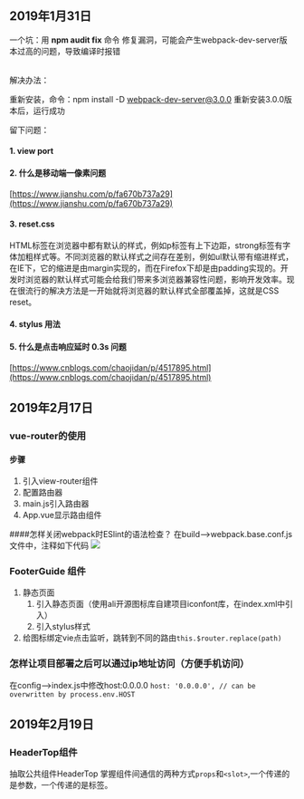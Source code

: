 
## 2019年1月31日
一个坑：用 **npm audit fix** 命令 修复漏洞，可能会产生webpack-dev-server版本过高的问题，导致编译时报错

<br>
解决办法：

重新安装，命令：npm install -D webpack-dev-server@3.0.0
重新安装3.0.0版本后，运行成功


留下问题：

#### 1. view port

#### 2. 什么是移动端一像素问题
[https://www.jianshu.com/p/fa670b737a29](https://www.jianshu.com/p/fa670b737a29)

#### 3. reset.css
HTML标签在浏览器中都有默认的样式，例如p标签有上下边距，strong标签有字体加粗样式等。不同浏览器的默认样式之间存在差别，例如ul默认带有缩进样式，在IE下，它的缩进是由margin实现的，而在Firefox下却是由padding实现的。开发时浏览器的默认样式可能会给我们带来多浏览器兼容性问题，影响开发效率。现在很流行的解决方法是一开始就将浏览器的默认样式全部覆盖掉，这就是CSS reset。

#### 4. stylus 用法

#### 5. 什么是点击响应延时 0.3s 问题
[https://www.cnblogs.com/chaojidan/p/4517895.html](https://www.cnblogs.com/chaojidan/p/4517895.html)

## 2019年2月17日
### vue-router的使用
#### 步骤
1. 引入view-router组件
2. 配置路由器
3. main.js引入路由器
4. App.vue显示路由组件

####怎样关闭webpack时ESlint的语法检查？
在build-->webpack.base.conf.js文件中，注释如下代码
![](http://ww1.sinaimg.cn/large/006fHKVrly1g09842df3hj30im07x74n.jpg)

### FooterGuide 组件
1. 静态页面
	1. 引入静态页面（使用ali开源图标库自建项目iconfont库，在index.xml中引入）
	2. 引入stylus样式
2. 给图标绑定vie点击监听，跳转到不同的路由```this.$router.replace(path)```

### 怎样让项目部署之后可以通过ip地址访问（方便手机访问）
在config-->index.js中修改host:0.0.0.0
```host: '0.0.0.0', // can be overwritten by process.env.HOST```

## 2019年2月19日

### HeaderTop组件
抽取公共组件HeaderTop
掌握组件间通信的两种方式```props```和```<slot>```,一个传递的是参数，一个传递的是标签。